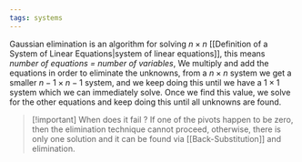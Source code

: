 ```yaml
---
tags: systems
---
```

Gaussian elimination is an algorithm for solving $n\times n$ [[Definition of a System of Linear Equations|system of linear equations]], this means *number of equations $=$ number of variables*,
We multiply and add the equations in order to eliminate the unknowns, from a $n \times n$ system we get a smaller $n - 1 \times n - 1$ system, and we keep doing this until we have a $1 \times 1$ system which we can immediately solve. Once we find this value, we solve for the other equations and keep doing this until all unknowns are found.

>[!important] When does it fail ?
>If one of the pivots happen to be zero, then the elimination technique cannot proceed, otherwise, there is only one solution and it can be found via [[Back-Substitution]] and elimination.



